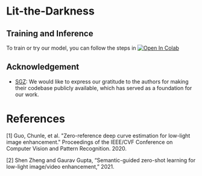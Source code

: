 # Lit-the-Darkness
## Training and Inference
To train or try our model, you can follow the steps in [![Open In Colab](https://colab.research.google.com/assets/colab-badge.svg)](https://colab.research.google.com/drive/1_NxLB93KvbdYnZwnBeLYP0MdveJJgVjr?usp=sharing)

## Acknowledgement

- [SGZ](https://github.com/ShenZheng2000/Semantic-Guided-Low-Light-Image-Enhancement): We would like to express our gratitude to the authors for making their codebase publicly available, which has served as a foundation for our work.
  
# References
[1] Guo, Chunle, et al. "Zero-reference deep curve estimation for low-light image enhancement." Proceedings of the IEEE/CVF Conference on Computer Vision and Pattern Recognition. 2020.

[2] Shen Zheng and Gaurav Gupta, “Semantic-guided zero-shot learning for low-light image/video enhancement,” 2021.
